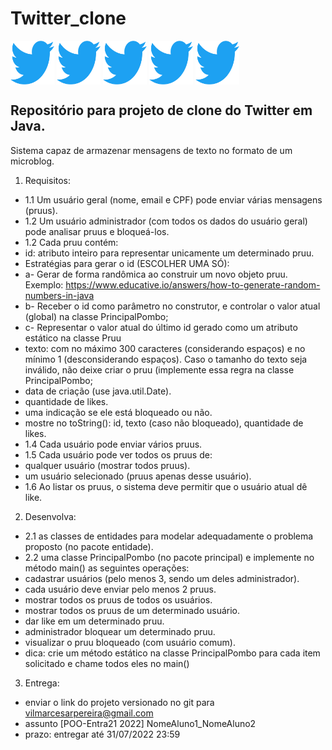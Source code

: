 <div>
<h1>Twitter_clone</h1>

<img align="center" alt="Twitter_clone" height="70" width="70" src="https://raw.githubusercontent.com/devicons/devicon/master/icons/twitter/twitter-original.svg">
 
<img align="center" alt="Twitter_clone" height="70" width="70" src="https://raw.githubusercontent.com/devicons/devicon/master/icons/twitter/twitter-original.svg">
 
<img align="center" alt="Twitter_clone" height="70" width="70" src="https://raw.githubusercontent.com/devicons/devicon/master/icons/twitter/twitter-original.svg">
 
<img align="center" alt="Twitter_clone" height="70" width="70" src="https://raw.githubusercontent.com/devicons/devicon/master/icons/twitter/twitter-original.svg">
 
<img align="center" alt="Twitter_clone" height="70" width="70" src="https://raw.githubusercontent.com/devicons/devicon/master/icons/twitter/twitter-original.svg">
</div>

<h2>Repositório para projeto de clone do Twitter em Java.</h2>

Sistema capaz de armazenar mensagens de texto no formato de um microblog.

1. Requisitos:
- 1.1 Um usuário geral (nome, email e CPF) pode enviar várias mensagens (pruus).
- 1.2 Um usuário administrador (com todos os dados do usuário geral) pode analisar pruus e bloqueá-los.
- 1.2 Cada pruu contém:
- id: atributo inteiro para representar unicamente um determinado pruu.
- Estratégias para gerar o id (ESCOLHER UMA SÓ):
- a- Gerar de forma randômica ao construir um novo objeto pruu. Exemplo: https://www.educative.io/answers/how-to-generate-random-numbers-in-java
- b- Receber o id como parâmetro no construtor, e controlar o valor atual (global) na classe PrincipalPombo;
- c- Representar o valor atual do último id gerado como um atributo estático na classe Pruu
- texto: com no máximo 300 caracteres (considerando espaços) e no mínimo 1 (desconsiderando espaços). Caso o tamanho do texto seja inválido, não deixe criar o
pruu (implemente essa regra na classe PrincipalPombo;
- data de criação (use java.util.Date).
- quantidade de likes.
- uma indicação se ele está bloqueado ou não.
- mostre no toString(): id, texto (caso não bloqueado), quantidade de likes.
- 1.4 Cada usuário pode enviar vários pruus.
- 1.5 Cada usuário pode ver todos os pruus de:
- qualquer usuário (mostrar todos pruus).
- um usuário selecionado (pruus apenas desse usuário).
- 1.6 Ao listar os pruus, o sistema deve permitir que o usuário atual dê like.

2. Desenvolva:
- 2.1 as classes de entidades para modelar adequadamente o problema proposto (no pacote entidade).
- 2.2 uma classe PrincipalPombo (no pacote principal) e implemente no método main() as seguintes operações:
- cadastrar usuários (pelo menos 3, sendo um deles administrador).
- cada usuário deve enviar pelo menos 2 pruus.
- mostrar todos os pruus de todos os usuários.
- mostrar todos os pruus de um determinado usuário.
- dar like em um determinado pruu.
- administrador bloquear um determinado pruu.
- visualizar o pruu bloqueado (com usuário comum).
- dica: crie um método estático na classe PrincipalPombo para cada item solicitado e chame todos eles no main()

3. Entrega:
- enviar o link do projeto versionado no git para vilmarcesarpereira@gmail.com
- assunto [POO-Entra21 2022] NomeAluno1_NomeAluno2
- prazo: entregar até 31/07/2022 23:59
